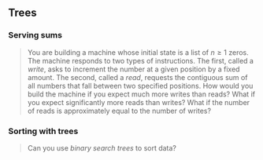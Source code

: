 ## Trees

### Serving sums

> You are building a machine whose initial state is a list of $n \geq 1$ zeros. The machine responds to two types of instructions. The first, called a _write_, asks to increment the number at a given position by a fixed amount. The second, called a *read*, requests the contiguous sum of all numbers that fall between two specified positions. How would you build the machine if you expect much more writes than reads? What if you expect significantly more reads than writes? What if the number of reads is approximately equal to the number of writes?


### Sorting with trees

> Can you use *binary search trees* to sort data?
